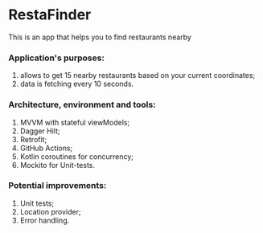 # RestaFinder
This is an app that helps you to find restaurants nearby

### Application's purposes:
1. allows to get 15 nearby restaurants based on your current coordinates;
2. data is fetching every 10 seconds.

### Architecture, environment and tools:
1. MVVM with stateful viewModels;
2. Dagger Hilt;
3. Retrofit;
4. GitHub Actions;
5. Kotlin coroutines for concurrency;
6. Mockito for Unit-tests.

### Potential improvements:
1. Unit tests;
2. Location provider;
3. Error handling.
